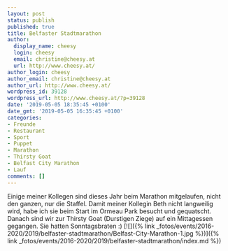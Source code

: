 ```yaml
---
layout: post
status: publish
published: true
title: Belfaster Stadtmarathon
author:
  display_name: cheesy
  login: cheesy
  email: christine@cheesy.at
  url: http://www.cheesy.at/
author_login: cheesy
author_email: christine@cheesy.at
author_url: http://www.cheesy.at/
wordpress_id: 39128
wordpress_url: http://www.cheesy.at/?p=39128
date: '2019-05-05 18:35:45 +0100'
date_gmt: '2019-05-05 16:35:45 +0100'
categories:
- Freunde
- Restaurant
- Sport
- Puppet
- Marathon
- Thirsty Goat
- Belfast City Marathon
- Lauf
comments: []
---
```

Einige meiner Kollegen sind dieses Jahr beim Marathon mitgelaufen, nicht den ganzen, nur die Staffel. Damit meiner Kollegin Beth nicht langweilig wird, habe ich sie beim Start im Ormeau Park besucht und gequatscht.
Danach sind wir zur Thirsty Goat (Durstigen Ziege) auf ein Mittagessen gegangen. Sie hatten Sonntagsbraten :)
[![]({% link _fotos/events/2016-2020/2019/belfaster-stadtmarathon/Belfast-City-Marathon-1.jpg %})]({% link _fotos/events/2016-2020/2019/belfaster-stadtmarathon/index.md %})
